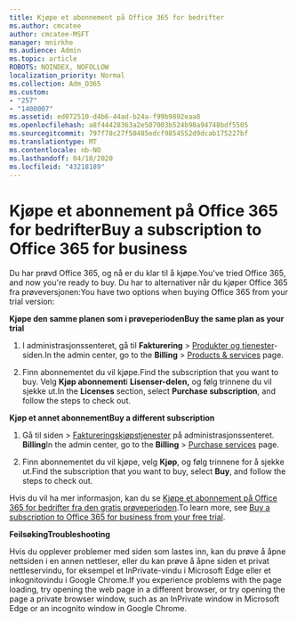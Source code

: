 ```yaml
---
title: Kjøpe et abonnement på Office 365 for bedrifter
ms.author: cmcatee
author: cmcatee-MSFT
manager: mnirkhe
ms.audience: Admin
ms.topic: article
ROBOTS: NOINDEX, NOFOLLOW
localization_priority: Normal
ms.collection: Adm_O365
ms.custom:
- "257"
- "1400007"
ms.assetid: ed072510-d4b6-44ad-b24a-f99b9892eaa8
ms.openlocfilehash: a8f44428363a2e507003b524b98a94748bdf5505
ms.sourcegitcommit: 797f78c27f50485edcf9854552d9dcab175227bf
ms.translationtype: MT
ms.contentlocale: nb-NO
ms.lasthandoff: 04/10/2020
ms.locfileid: "43218189"
---
```

# <a name="buy-a-subscription-to-office-365-for-business"></a><span data-ttu-id="96a0f-102">Kjøpe et abonnement på Office 365 for bedrifter</span><span class="sxs-lookup"><span data-stu-id="96a0f-102">Buy a subscription to Office 365 for business</span></span>

<span data-ttu-id="96a0f-103">Du har prøvd Office 365, og nå er du klar til å kjøpe.</span><span class="sxs-lookup"><span data-stu-id="96a0f-103">You've tried Office 365, and now you're ready to buy.</span></span> <span data-ttu-id="96a0f-104">Du har to alternativer når du kjøper Office 365 fra prøveversjonen:</span><span class="sxs-lookup"><span data-stu-id="96a0f-104">You have two options when buying Office 365 from your trial version:</span></span>
  
 <span data-ttu-id="96a0f-105">**Kjøpe den samme planen som i prøveperioden**</span><span class="sxs-lookup"><span data-stu-id="96a0f-105">**Buy the same plan as your trial**</span></span>
  
1. <span data-ttu-id="96a0f-106">I administrasjonssenteret, gå til **Fakturering** \> [Produkter og tjenester](https://go.microsoft.com/fwlink/p/?linkid=842054)-siden.</span><span class="sxs-lookup"><span data-stu-id="96a0f-106">In the admin center, go to the **Billing** \> [Products & services](https://go.microsoft.com/fwlink/p/?linkid=842054) page.</span></span>

2. <span data-ttu-id="96a0f-107">Finn abonnementet du vil kjøpe.</span><span class="sxs-lookup"><span data-stu-id="96a0f-107">Find the subscription that you want to buy.</span></span> <span data-ttu-id="96a0f-108">Velg **Kjøp abonnement**i **Lisenser-delen,** og følg trinnene du vil sjekke ut.</span><span class="sxs-lookup"><span data-stu-id="96a0f-108">In the **Licenses** section, select **Purchase subscription**, and follow the steps to check out.</span></span>

<span data-ttu-id="96a0f-109">**Kjøp et annet abonnement**</span><span class="sxs-lookup"><span data-stu-id="96a0f-109">**Buy a different subscription**</span></span>
  
1. <span data-ttu-id="96a0f-110">Gå til siden \> [Faktureringskjøpstjenester](https://go.microsoft.com/fwlink/p/?linkid=868433) på administrasjonssenteret. **Billing**</span><span class="sxs-lookup"><span data-stu-id="96a0f-110">In the admin center, go to the **Billing** \> [Purchase services](https://go.microsoft.com/fwlink/p/?linkid=868433) page.</span></span>

3. <span data-ttu-id="96a0f-111">Finn abonnementet du vil kjøpe, velg **Kjøp**, og følg trinnene for å sjekke ut.</span><span class="sxs-lookup"><span data-stu-id="96a0f-111">Find the subscription that you want to buy, select **Buy**, and follow the steps to check out.</span></span>

<span data-ttu-id="96a0f-112">Hvis du vil ha mer informasjon, kan du se [Kjøpe et abonnement på Office 365 for bedrifter fra den gratis prøveperioden](https://docs.microsoft.com/office365/admin/subscriptions-and-billing/buy-a-subscription-from-your-free-trial).</span><span class="sxs-lookup"><span data-stu-id="96a0f-112">To learn more, see [Buy a subscription to Office 365 for business from your free trial](https://docs.microsoft.com/office365/admin/subscriptions-and-billing/buy-a-subscription-from-your-free-trial).</span></span>

<span data-ttu-id="96a0f-113">**Feilsøking**</span><span class="sxs-lookup"><span data-stu-id="96a0f-113">**Troubleshooting**</span></span>

<span data-ttu-id="96a0f-114">Hvis du opplever problemer med siden som lastes inn, kan du prøve å åpne nettsiden i en annen nettleser, eller du kan prøve å åpne siden et privat nettleservindu, for eksempel et InPrivate-vindu i Microsoft Edge eller et inkognitovindu i Google Chrome.</span><span class="sxs-lookup"><span data-stu-id="96a0f-114">If you experience problems with the page loading, try opening the web page in a different browser, or try opening the page a private browser window, such as an InPrivate window in Microsoft Edge or an incognito window in Google Chrome.</span></span>
